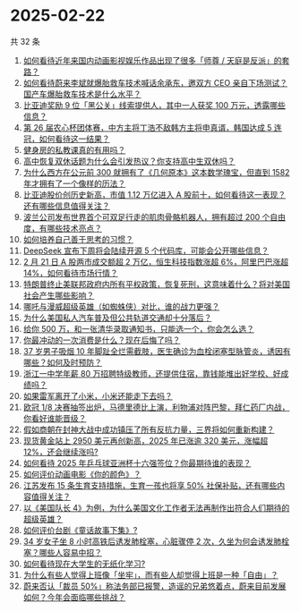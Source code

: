 # 2025-02-22

共 32 条

<!-- BEGIN ZHIHUVIDEO -->
<!-- 最后更新时间 Sat Feb 22 2025 01:11:53 GMT+0800 (China Standard Time) -->
1. [如何看待近年来国内动画影视娱乐作品出现了很多「师尊 / 天庭是反派」的套路？](https://www.zhihu.com/question/12707185407)
1. [如何看待蔚来李斌就爆胎救车技术喊话余承东，邀双方 CEO 亲自下场测试？国产车爆胎救车技术是什么水平？](https://www.zhihu.com/question/12876930252)
1. [比亚迪奖励 9 位「黑公关」线索提供人，其中一人获奖 100 万元，透露哪些信息？](https://www.zhihu.com/question/12791848314)
1. [第 26 届农心杯团体赛，中方主将丁浩不敌韩方主将申真谞，韩国达成 5 连冠，如何看待这一结果？](https://www.zhihu.com/question/12936962751)
1. [健身房的私教课真的有用吗？](https://www.zhihu.com/question/661473641)
1. [高中恢复双休话题为什么会引发热议？你支持高中生双休吗？](https://www.zhihu.com/question/12499739338)
1. [为什么西方在公元前 300 就拥有了《几何原本》这本数学瑰宝，但直到 1582 年才拥有了一个像样的历法？](https://www.zhihu.com/question/12593006245)
1. [比亚迪股价创历史新高，市值 1.12 万亿进入 A 股前十，如何看待这一表现？还有哪些信息值得关注？](https://www.zhihu.com/question/12904073251)
1. [波兰公司发布世界首个可双足行走的肌肉骨骼机器人，拥有超过  200  个自由度，有哪些技术亮点？](https://www.zhihu.com/question/12901010321)
1. [如何培养自己善于思考的习惯？](https://www.zhihu.com/question/660646195)
1. [DeepSeek 宣布下周将会陆续开源 5 个代码库，可能会公开哪些信息？](https://www.zhihu.com/question/12916806457)
1. [2 月 21 日 A 股两市成交额超 2 万亿，恒生科技指数涨超 6%，阿里巴巴涨超 14%，如何看待市场行情？](https://www.zhihu.com/question/12888202283)
1. [特朗普终止美联邦政府内所有平权政策，恢复死刑，这意味着什么？将对美国社会产生哪些影响？](https://www.zhihu.com/question/12891094175)
1. [哪吒与漫威超级英雄（如蜘蛛侠）对比，谁的战力更强？](https://www.zhihu.com/question/11740653238)
1. [为什么美国私人汽车普及但公共轨道交通却十分落后？](https://www.zhihu.com/question/35770844)
1. [给你 500 万，和一张清华录取通知书，只能选一个，你会怎么选？](https://www.zhihu.com/question/12413384269)
1. [你最冲动的一次消费是什么？现在后悔了吗？](https://www.zhihu.com/question/662276302)
1. [37 岁男子吸烟 10 年脚趾全烂需截肢，医生确诊为血栓闭塞型脉管炎，诱因有哪些？如何及时预防？](https://www.zhihu.com/question/12803420453)
1. [浙江一中学年薪 80 万招聘特级教师，还提供住宿，靠钱能堆出好学校、好成绩吗？](https://www.zhihu.com/question/12933914107)
1. [如果雷军离开了小米，小米还能走下去吗？](https://www.zhihu.com/question/531183568)
1. [欧冠 1/8 决赛抽签出炉，马德里德比上演，利物浦对阵巴黎，拜仁药厂内战，你看好谁能晋级？](https://www.zhihu.com/question/12951226969)
1. [假如商朝在封神大战中成功镇压了所有反抗力量，三界将如何重新构建？](https://www.zhihu.com/question/12232497135)
1. [现货黄金站上 2950 美元再创新高，2025 年已涨逾 320 美元，涨幅超 12%，还会继续涨吗?](https://www.zhihu.com/question/12820292735)
1. [如何看待 2025 年乒乓球亚洲杯十六强签位？你最期待谁的表现？](https://www.zhihu.com/question/12955702000)
1. [如何评价动画电影《你的颜色》？](https://www.zhihu.com/question/12513816759)
1. [江苏发布 15 条生育支持措施，生育一孩也将享 50% 社保补贴，还有哪些内容值得关注？](https://www.zhihu.com/question/12854488855)
1. [以《美国队长 4》为例，为什么美国文化工作者无法再制作出符合人们期待的超级英雄？](https://www.zhihu.com/question/12801624842)
1. [如何评价台剧《童话故事下集》?](https://www.zhihu.com/question/12160303081)
1. [34 岁女子坐 8 小时高铁后诱发肺栓塞，心脏骤停 2 次，久坐为何会诱发肺栓塞？哪些人容易中招？](https://www.zhihu.com/question/12880896074)
1. [如何看待现在大学生的无纸化学习?](https://www.zhihu.com/question/426777523)
1. [为什么有些人觉得上班像「坐牢」，而有些人却觉得上班是一种「自由」？](https://www.zhihu.com/question/12412735545)
1. [蔚来否认「裁员 50%」称法务部已报警，造谣的兄弟悠着点，蔚来目前发展如何？今年会面临哪些挑战？](https://www.zhihu.com/question/12796281461)
<!-- END ZHIHUVIDEO -->
